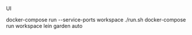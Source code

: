 
UI

docker-compose run --service-ports workspace ./run.sh
docker-compose run workspace lein garden auto
